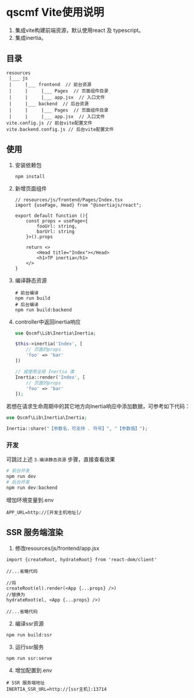 # qscmf Vite使用说明

1. 集成vite构建前端资源，默认使用react 及 typescript。
2. 集成inertia。

## 目录

```text
resources
 |___ js
 |     |___ frontend  // 前台资源
 |     |     |___ Pages  // 页面组件目录
 |     |     |___ app.jsx  // 入口文件
 |     |___ backend  // 后台资源
 |     |     |___ Pages  // 页面组件目录
 |     |     |___ app.jsx  // 入口文件
vite.config.js // 前台vite配置文件
vite.backend.config.js // 后台vite配置文件
```

## 使用

1. 安装依赖包

    ```shell
    npm install
    ```

2. 新增页面组件

    ```tsx
    // resources/js/frontend/Pages/Index.tsx
    import {usePage, Head} from "@inertiajs/react";
    
    export default function (){
        const props = usePage<{
            fooUrl: string,
            barUrl: string
        }>().props
    
        return <>
            <Head title="Index"></Head>
            <h1>TP inertia</h1>
        </>
    }
    ```

3. 编译静态资源

    ```shell
    # 前台编译
    npm run build
    # 后台编译
    npm run build:backend
    ```

4. controller中返回inertia响应

    ```php
    use Qscmf\Lib\Inertia\Inertia;
    
    $this->inertia('Index', [
        // 页面的props
        'foo' => 'bar'
    ])
    
    // 或使用全局 Inertia 类
    Inertia::render('Index', [
        // 页面的props
        'foo' => 'bar'
    ]);
    ```

若想在请求生命周期中的其它地方向Inertia响应中添加数据，可参考如下代码：

```php
use Qscmf\Lib\Inertia\Inertia;

Inertia::share("【参数名，可支持 . 符号】", "【参数值】");

```

### 开发

可跳过上述 ```3.编译静态资源``` 步骤，直接查看效果

```php
# 前台开发
npm run dev
# 后台开发
npm run dev:backend
```

增加环境变量到.env

```dotenv
APP_URL=http://[开发主机地址]/
```

## SSR 服务端渲染

1. 修改resources/js/frontend/app.jsx

```tsx 
import {createRoot, hydrateRoot} from 'react-dom/client'

//...省略代码

//将
createRoot(el).render(<App {...props} />)
//替换为
hydrateRoot(el, <App {...props} />)

//...省略代码
```

2. 编译ssr资源

```shell
npm run build:ssr
```

3. 运行ssr服务

```shell
npm run ssr:serve
```

4. 增加配置到.env

```dotenv
# SSR 服务端地址
INERTIA_SSR_URL=http://[ssr主机]:13714
```